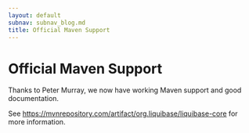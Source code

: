 ```yaml
---
layout: default
subnav: subnav_blog.md
title: Official Maven Support
---
```

# Official Maven Support

Thanks to Peter Murray, we now have working Maven support and good documentation.

See <a href="https://mvnrepository.com/artifact/org.liquibase/liquibase-core">https://mvnrepository.com/artifact/org.liquibase/liquibase-core</a> for more information.

